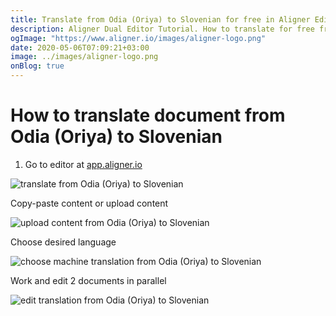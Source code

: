 ```yaml
---
title: Translate from Odia (Oriya) to Slovenian for free in Aligner Editor
description: Aligner Dual Editor Tutorial. How to translate for free from Odia (Oriya) to Slovenian. Aligner is multilingual document management platform. 
ogImage: "https://www.aligner.io/images/aligner-logo.png"
date: 2020-05-06T07:09:21+03:00
image: ../images/aligner-logo.png
onBlog: true
---
```


# How to translate document from Odia (Oriya) to Slovenian

1. Go to editor at [app.aligner.io](https://app.aligner.io "Aligner App web page")

![translate from Odia (Oriya) to Slovenian](../aligner-blank-editor.png "translate from Odia (Oriya) to Slovenian")

Copy-paste content or upload content

![upload content from Odia (Oriya) to Slovenian](../aligner-uploaded-document.png "upload content from Odia (Oriya) to Slovenian")

Choose desired language

![choose machine translation from Odia (Oriya) to Slovenian](../aligner-language-dropdown.png "choose machine translation from Odia (Oriya) to Slovenian")

Work and edit 2 documents in parallel

![edit translation from Odia (Oriya) to Slovenian](../aligner-double-sitded-editor.png "edit translation from Odia (Oriya) to Slovenian")

